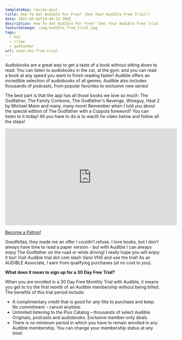 ```yaml
---
templateKey: review-post
title: How To Get Audible For Free? (Get Your Audible Free Trial!)
date: 2023-03-01T14:44:13.704Z
description: How To Get Audible For Free? (Get Your Audible Free Trial!)
featuredimage: /img/audible_free_trial.jpg
tags:
  - hot
  - crime
  - godfather
url: vano-vhs-free-trial
---
```

Audiobooks are a great way to get a taste of a book without sitting down to read. You can listen to audiobooks in the car, at the gym: and you can read a book at any speed you want to finish reading faster! Audible offers an incredible selection of audiobooks of all genres. Audible also includes thousands of podcasts, from popular favorites to exclusive new series!

The best part is that the app has all those books we love so much: The Godfather, The Family Corleone, The Godfather's Revenge, Wiseguy, Heat 2 by Michael Mann and many, many more! Remember when I told you about the special edition of The Godfather with a Coppola foreword? You can listen to it today! All you have to do is to wacth he video below and follow all the steps!

<div class="video-container"><iframe width="560" height="315" src="https://www.youtube.com/embed/DX3Cwge33Ks" title="YouTube video player" frameborder="0" allow="accelerometer; autoplay; clipboard-write; encrypted-media; gyroscope; picture-in-picture; web-share" allowfullscreen></iframe></div>

<a href="https://www.patreon.com/bePatron?u=79936642" data-patreon-widget-type="become-patron-button">Become a Patron!</a>

Goodfellas, they made me an offer I couldn’t refuse. I love books, but I don’t always have time to read a paper version - but with Audible I can always enjoy The Godfather on the road or while driving! I really hope you will enjoy it too! Visit Audible trial dot com slash Vano VHS and use the trial! As an AUDIBLE Associate, I earn from qualifying purchases (at no cost to you).

**What does it mean to sign up for a 30 Day Free Trial?**

When you are enrolled in a 30 Day Free Monthly Trial with Audible, it means you get to try the first month of an Audible membership without being billed. The benefits of this trial period include:

* A complimentary credit that is good for any title to purchase and keep.
  No commitment – cancel anytime.
* Unlimited listening to the Plus Catalog – thousands of select Audible Originals, podcasts and audiobooks.
  Exclusive member-only deals.
* There is no minimum period in which you have to remain enrolled in any Audible membership. You can change your membership status at any time!